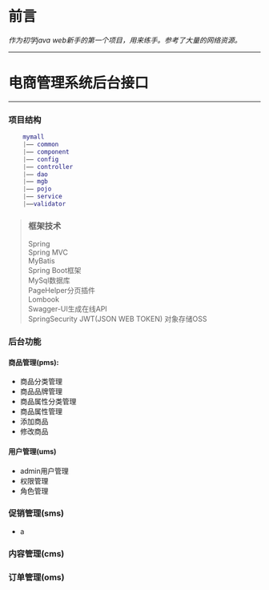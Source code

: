 # 前言 #
*作为初学java web新手的第一个项目，用来练手。参考了大量的网络资源。*
*****
# 电商管理系统后台接口 #




*****

### 项目结构 ###
``` lua
    mymall
    |—— common  
    |—— component
    |—— config
    |—— controller
    |—— dao
    |—— mgb
    |—— pojo
    |—— service
    |——validator
```
> ### 框架技术 ###
>  Spring  
  Spring MVC  
  MyBatis  
  Spring Boot框架  
  MySql数据库  
  PageHelper分页插件  
  Lombook  
  Swagger-UI生成在线API  
  SpringSecurity
  JWT(JSON WEB TOKEN)
  对象存储OSS
  
  
### **后台功能** ###
#### 商品管理(pms): ####
- 商品分类管理    
- 商品品牌管理  
- 商品属性分类管理  
- 商品属性管理  
- 添加商品  
- 修改商品  
#### 用户管理(ums) ####
- admin用户管理
- 权限管理
- 角色管理
### 促销管理(sms) ###
- a
### 内容管理(cms) ###
### 订单管理(oms) ###